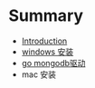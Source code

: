 # Summary

* [Introduction](README.md)
* [windows 安装](chapter1.md)
* [go mongodb驱动](chapter2.md)
* mac 安装

